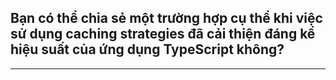 ## Bạn có thể chia sẻ một trường hợp cụ thể khi việc sử dụng caching strategies đã cải thiện đáng kể hiệu suất của ứng dụng TypeScript không?


---